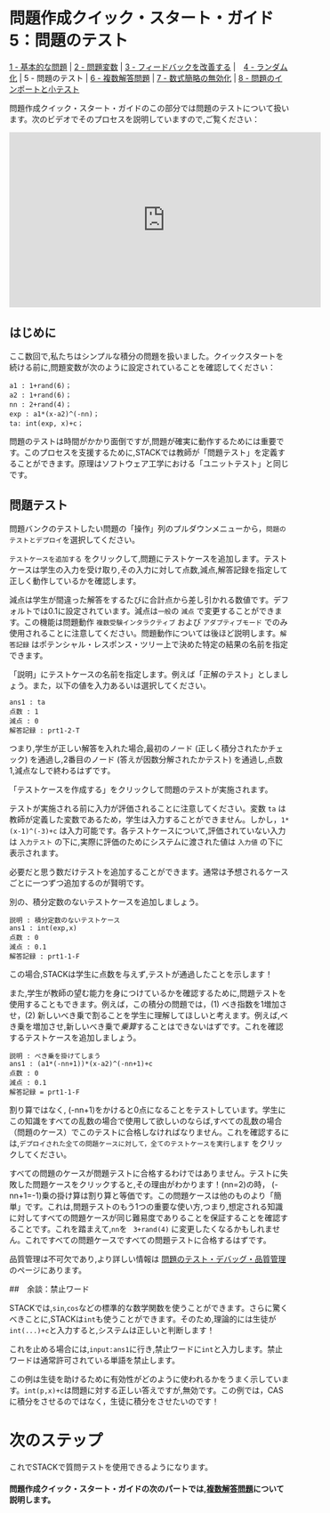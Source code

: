 # 問題作成クイック・スタート・ガイド5：問題のテスト

[1 - 基本的な問題](Authoring_quick_start_1.md) | [2 - 問題変数](Authoring_quick_start_2.md) | [3 - フィードバックを改善する](Authoring_quick_start_3.md) |　[4 - ランダム化](Authoring_quick_start_4.md) | 5 - 問題のテスト | [6 - 複数解答問題](Authoring_quick_start_6.md) | [7 - 数式簡略の無効化](Authoring_quick_start_7.md) | [8 - 問題のインポートと小テスト](Authoring_quick_start_8.md)


問題作成クイック・スタート・ガイドのこの部分では問題のテストについて扱います。次のビデオでそのプロセスを説明していますので,ご覧ください：

<iframe width="560" height="315" src="https://www.youtube.com/embed/wnvsc-v9svE" frameborder="0" allowfullscreen></iframe>

## はじめに

ここ数回で,私たちはシンプルな積分の問題を扱いました。クイックスタートを続ける前に,問題変数が次のように設定されていることを確認してください：

```
a1 : 1+rand(6)；
a2 : 1+rand(6)；
nn : 2+rand(4)；
exp : a1*(x-a2)^(-nn)；
ta: int(exp, x)+c；
```

問題のテストは時間がかかり面倒ですが,問題が確実に動作するためには重要です。このプロセスを支援するために,STACKでは教師が「問題テスト」を定義することができます。原理はソフトウェア工学における「ユニットテスト」と同じです。

## 問題テスト

問題バンクのテストしたい問題の「操作」列のプルダウンメニューから，`問題のテストとデプロイ`を選択してください。

`テストケースを追加する` をクリックして,問題にテストケースを追加します。テストケースは学生の入力を受け取り,その入力に対して点数,減点,解答記録を指定して正しく動作しているかを確認します。

減点は学生が間違った解答をするたびに合計点から差し引かれる数値です。デフォルトでは0.1に設定されています。減点は`一般`の `減点` で変更することができます。この機能は問題動作 `複数受験インタラクティブ` および `アダプティブモード` でのみ使用されることに注意してください。問題動作については後ほど説明します。`解答記録` はポテンシャル・レスポンス・ツリー上で決めた特定の結果の名前を指定できます。

「説明」にテストケースの名前を指定します。例えば「正解のテスト」としましょう。また，以下の値を入力あるいは選択してください。

```
ans1 : ta
点数 : 1
減点 : 0
解答記録 : prt1-2-T
```

つまり,学生が正しい解答を入れた場合,最初のノード (正しく積分されたかチェック) を通過し,2番目のノード (答えが因数分解されたかテスト) を通過し,点数 1,減点なしで終わるはずです。

「テストケースを作成する」をクリックして問題のテストが実施されます。

テストが実施される前に入力が評価されることに注意してください。変数 `ta` は教師が定義した変数であるため，学生は入力することができません。しかし，`1*(x-1)^(-3)+c` は入力可能です。各テストケースについて,評価されていない入力は `入力テスト` の下に,実際に評価のためにシステムに渡された値は `入力値` の下に表示されます。


必要だと思う数だけテストを追加することができます。通常は予想されるケースごとに一つずつ追加するのが賢明です。

別の、積分定数のないテストケースを追加しましょう。

```
説明 : 積分定数のないテストケース
ans1 : int(exp,x)
点数 : 0
減点 : 0.1
解答記録 : prt1-1-F
```

この場合,STACKは学生に点数を与えず,テストが通過したことを示します！

また,学生が教師の望む能力を身につけているかを確認するために,問題テストを使用することもできます。例えば，この積分の問題では，(1) べき指数を1増加させ，(2) 新しいべき乗で割ることを学生に理解してほしいと考えます。例えば,べき乗を増加させ,新しいべき乗で*乗算*することはできないはずです。これを確認するテストケースを追加しましょう。

```
説明 : べき乗を掛けてしまう
ans1 : (a1*(-nn+1))*(x-a2)^(-nn+1)+c
点数 : 0
減点 : 0.1
解答記録 = prt1-1-F
```

割り算ではなく, \(-nn+1\)をかけると0点になることをテストしています。学生にこの知識をすべての乱数の場合で使用して欲しいのならば,すべての乱数の場合（問題のケース）でこのテストに合格しなければなりません。これを確認するには,`デプロイされた全ての問題ケースに対して，全てのテストケースを実行します` をクリックしてください。

すべての問題のケースが問題テストに合格するわけではありません。テストに失敗した問題ケースをクリックすると,その理由がわかります！\(nn=2\)の時， \(-nn+1=-1\)乗の掛け算は割り算と等価です。この問題ケースは他のものより「簡単」です。これは,問題テストのもう1つの重要な使い方,つまり,想定される知識に対してすべての問題ケースが同じ難易度でありることを保証することを確認することです。これを踏まえて,`nn`を ` 3+rand(4)` に変更したくなるかもしれません。これですべての問題ケースですべての問題テストに合格するはずです。

品質管理は不可欠であり,より詳しい情報は [問題のテスト・デバッグ・品質管理](../../en/Authoring/Testing.md) のページにあります。

##　余談：禁止ワード

STACKでは,`sin`,`cos`などの標準的な数学関数を使うことができます。さらに驚くべきことに,STACKは`int`も使うことができます。そのため,理論的には生徒が`int(...)+c`と入力すると,システムは正しいと判断します！

これを止める場合には,`input:ans1`に行き,禁止ワードに`int`と入力します。禁止ワードは通常許可されている単語を禁止します。

この例は生徒を助けるために有効性がどのように使われるかをうまく示しています。`int(p,x)+c`は問題に対する正しい答えですが,無効です。この例では，CASに積分をさせるのではなく，生徒に積分をさせたいのです！

# 次のステップ

これでSTACKで質問テストを使用できるようになります。

#### 問題作成クイック・スタート・ガイドの次のパートでは,[複数解答問題](Authoring_quick_start_6.md)について説明します。
